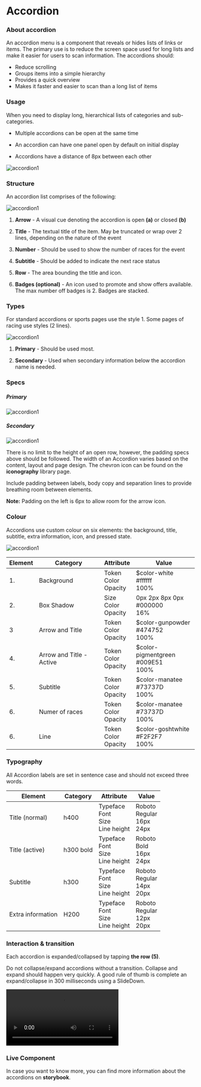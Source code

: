 # Accordion



### About accordion

An accordion menu is a component that reveals or hides lists of links or items. The primary use is to reduce the  screen space used for long lists and make it easier for users to scan information. The accordions should:

- Reduce scrolling
-  Groups items into a simple hierarchy
-  Provides a quick overview
-  Makes it faster and easier to scan than a long list of items



### Usage 

When you need to display long, hierarchical lists of categories and sub-categories.

- Multiple accordions can be open at the same time

- An accordion can have one panel open by default on initial display

- Accordions have a distance of 8px between each other 


![accordion1](./media/accordion2.png)



### Structure

An accordion list comprises of the following:    	

![accordion1](./media/accordion1.png)

1. **Arrow** - A visual cue denoting the accordion is open **(a)** or closed **(b)**

2. **Title** - The textual title of the item. May be truncated or wrap over 2 lines, depending on the nature of the event

3. **Number** - Should be used to show the number of races for the event

4. **Subtitle** -  Should be added to indicate the next race status

5. **Row** - The area bounding the title and icon.

6. **Badges (optional)** - An icon used to promote and show offers available. The max number off badges is 2. Badges are stacked. 



### Types

For standard accordions or sports pages use the style 1. Some pages of racing use styles (2 lines).

![accordion1](./media/accordion4.png)

1. **Primary** - Should be used most. 

2. **Secondary** - Used when secondary information below the accordion name is needed.



### Specs

##### Primary

![accordion1](./media/accordion-primary-specs.png)



##### Secondary

![accordion1](./media/accordion-secondary-specs.png)

There is no limit to the height of an open row, however, the padding specs above should be followed. The width of an Accordion varies based on the content, layout and page design. The chevron icon can be found on the **iconography** library page. 

Include padding between labels, body copy and separation lines to provide breathing room between elements.

**Note:** Padding on the left is 6px to allow room for the arrow icon.



### Colour

Accordions use custom colour on six elements: the background, title, subtitle, extra information, icon, and pressed state.

![accordion1](./media/accordion5.png)

| Element | Category                 | Attribute                     | Value                                      |
| ------- | ------------------------ | ----------------------------- | ------------------------------------------ |
| 1.      | Background               | Token<br />Color<br />Opacity | $color-white<br />#ffffff<br />100%        |
| 2.      | Box Shadow               | Size<br />Color<br />Opacity  | 0px 2px 8px 0px<br />#000000<br />16%      |
| 3       | Arrow and Title          | Token<br />Color<br />Opacity | $color-gunpowder<br />#474752<br />100%    |
| 4.      | Arrow and Title - Active | Token<br />Color<br />Opacity | $color-pigmentgreen<br />#009E51<br />100% |
| 5.      | Subtitle                 | Token<br />Color<br />Opacity | $color-manatee<br />#73737D<br />100%      |
| 6.      | Numer of races           | Token<br />Color<br />Opacity | $color-manatee<br />#73737D<br />100%      |
| 6.      | Line                     | Token<br />Color<br />Opacity | $color-goshtwhite<br />#F2F2F7<br />100%   |



### Typography

All Accordion labels are set in sentence case and should not exceed three words. 

| Element           | Category  | Attribute                                     | Value                                    |
| ----------------- | --------- | --------------------------------------------- | ---------------------------------------- |
| Title (normal)    | h400      | Typeface<br />Font<br />Size<br />Line height | Roboto <br />Regular<br />16px<br />24px |
| Title (active)    | h300 bold | Typeface<br />Font<br />Size<br />Line height | Roboto <br />Bold<br />16px<br />24px    |
| Subtitle          | h300      | Typeface<br />Font<br />Size<br />Line height | Roboto <br />Regular<br />14px<br />20px |
| Extra information | H200      | Typeface<br />Font<br />Size<br />Line height | Roboto <br />Regular<br />12px<br />20px |



### Interaction & transition

Each accordion is expanded/collapsed by tapping **the row (5)**.

Do not collapse/expand accordions without a transition.  Collapse and expand should happen very quickly. A good rule of thumb is complete an expand/collapse in 300 milliseconds using a SlideDown. 

![accordion1](./media/accordion.mp4  ':include width=100% controls=true loop=true')



### Live Component 

In case you want to know more, you can find more information about the accordions on **storybook**.
